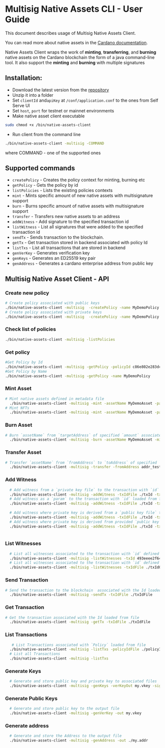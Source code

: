 # Multisig Native Assets CLI - User Guide

This document describes usage of Multisig Native Assets Client.  

You can read more about native assets in the [Cardano documentation](https://docs.cardano.org/native-tokens/learn).

Native Assets Client wraps the work of **minting**, **transferring**, and **burning** native assets 
on the Cardano blockchain the form of a java command-line tool. It also support the **minting** and **burning** with multiple signatures

## Installation:
- Download the latest version from the [repository](https://psg-releases.s3.us-east-2.amazonaws.com/native-assets-client-0.3.19-RC6.zip)
- Unzip it into a folder
- Set `clientId` and`apiKey` at `/conf/application.conf` to the ones from Self Serve UI
- Set `host`, `port` for testnet or mainnet environments
- Make native asset client executable
```bash
sudo chmod +x /bin/native-assets-client
```
- Run client from the command line
```bash
./bin/native-assets-client -multisig -COMMAND
```

where COMMAND - one of the supported ones
## Supported commands
- `createPolicy` - Creates the policy context for minting, burning etc
- `getPolicy` - Gets the policy by id
- `listPolicies` - Lists the existing policies contexts
- `mint` - Mints specific amount of new native assets with multisignature support
- `burn` - Burns specific amount of native assets with multisignature support
- `transfer` - Transfers new native assets to an address
- `addWitness` - Add signature to the specified transaction id
- `listWitness` - List all signatures that were added to the specified transaction id
- `sendTx` - Sends transaction to the blockchain.
- `getTx` -  Get transaction stored in backend associated with policy Id
- `listTxs` - List all transactions that are stored in backend
- `genVerKey` -  Generates verification key
- `genKeys` -  Generates an ED25519 key pair
- `genAddress` - Generates a cardano enterprise address from public key


## Multisig Native Asset Client - API

### Create new policy
```bash
# Create policy associated with public keys
./bin/native-assets-client -multisig  -createPolicy -name MyDemoPolicy -policyIdOut ./policyId -verKeyFiles "./user1.vkey ./user2.vkey"
# Create policy associated with private keys 
./bin/native-assets-client -multisig  -createPolicy -name MyDemoPolicy -policyIdOut ./policyId -signingKeyFiles "./user1.skey ./user2.skey"
```

### Check list of policies
```bash
./bin/native-assets-client -multisig -listPolicies
```

### Get policy
```bash
#Get Policy by Id
./bin/native-assets-client -multisig -getPolicy -policyId c86e802e283dca7e99227907ec585bc0ad93ee55e9a8b8d86c12f19d
#Get Policy by Name
./bin/native-assets-client -multisig -getPolicy -name MyDemoPolicy
```
### Mint Asset

```bash
# Mint native assets defined in metadata file
  ./bin/native-assets-client -multisig -mint -assetName MyDemoAsset -paymentAddress addr_testxxxxxxx -mintTargetAddressaddr_testxxxxxxx -policyId ./policyId -txIdOut ./txIdOut -txOut ./txOut -arbitraryMetadata "./metadataFile.json" -amount 100
# Mint NFTs
  ./bin/native-assets-client -multisig -mint -assetName MyDemoAsset -paymentAddress addr_testxxxxxxx -mintTargetAddressaddr_testxxxxxxx -policyIdFile ./policyId -txIdOut ./txIdOut -txOut ./txOut
```

### Burn Asset
```bash
# Burn `assetName` from `targetAddress` of specified `amount` associated with policy and transaction id loaded from files
  ./bin/native-assets-client -multisig -burn -assetName MyDemoAsset -mintTargetAddressaddr_testxxxxxxx -policyIdFile ./policyId -txIdOut ./txIdOut -txOut ./txOut -amount 10 
```

### Transfer Asset
```bash
# Transfer `assetName` from `fromAddress` to `toAddress` of specified `amount` associated with policy and transaction id loaded from files
  ./bin/native-assets-client -multisig -transfer -fromAddress addr_testxxxxxxx -toAddress addr_testyyyyyyy -policyIdFile ./policyId -txIdOut ./txIdOut -txOut ./txOut -tokenAmount 10
```
### Add Witness
```bash
  # Add witness from a `private key file` to the transaction with `id` loaded from file 
  ./bin/native-assets-client -multisig -addWitness -txIdFile ./txId -txFile ./txOut -signingKeyFile ./user1.skey
  # Add witness as a `param` to the transaction with `id` loaded from file
  ./bin/native-assets-client -multisig -addWitness -txIdFile ./txId -txFile ./txOut -signingKey cdb9ea82555a6f10294963705342538a8cab22ea4a40a2d2ca59e6da75b42dd6
  
  # Add witness where private key is derived from a `public key file` to the transaction with `id` loaded from file 
  ./bin/native-assets-client -multisig -addWitness -txIdFile ./txId -txFile ./txOut -verKeyFile ./user1.vkey
  # Add witness where private key is derived from provided `public key` to the transaction with `id` loaded from file
  ./bin/native-assets-client -multisig -addWitness -txIdFile ./txId -txFile ./txOut -verKey abe17d93a342dc4f8dadef5b40ca5f32b504de815cf0f086af1fd0cbdaf04b54
  
```

### List Witnesses
```bash
  # List all witnesses associated to the transaction with `id` defined in param 
  ./bin/native-assets-client -multisig -listWitnesses -txId 493eeee2f64fc476fbcd70e614288fe692fbc1b428f6fc1a468b08f8678e0d19
  # List all witnesses associated to the transaction with `id` defined in file
  ./bin/native-assets-client -multisig -listWitnesses -txIdFile ./txIdOut
```
### Send Transaction
```bash
# Send the transaction to the blockchain  associated with the Id loaded from file
  ./bin/native-assets-client -multisig -sendTx -txIdFile ./txIdFile
```

### Get Transaction
```bash
# Get the transaction associated with the Id loaded from file
  ./bin/native-assets-client -multisig -getTx -txIdFile ./txIdFile
```

### List Transactions
```bash
   # List Transactions associated with `Policy` loaded from file
  ./bin/native-assets-client -multisig -listTxs -policyIdFile ./policyIdfile
  # List all Transactions
  ./bin/native-assets-client -multisig -listTxs 
```


### Generate Keys
```bash
  # Generate and store public key and private key to associated files
  ./bin/native-assets-client -multisig -genKeys -verKeyOut my.vkey -signKeyOut my.skey
```

### Generate Public Keys
```bash
  # Generate and store public key to the output file
  ./bin/native-assets-client -multisig -genVerKey -out my.vkey
```

### Generate address
```bash
  # Generate and store the Address to the output file
  ./bin/native-assets-client -multisig -genAddress -out ./my.addr
```

